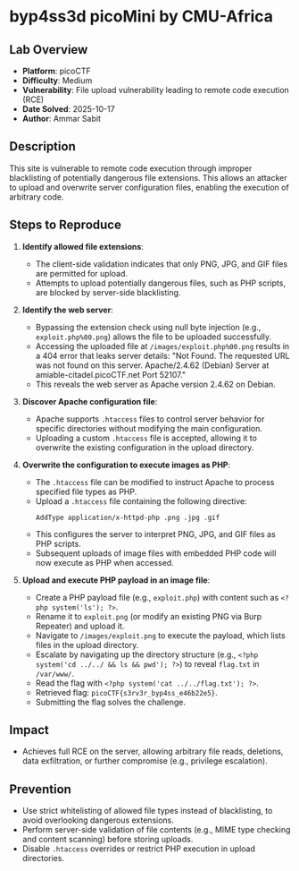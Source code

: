 # byp4ss3d picoMini by CMU-Africa

## Lab Overview
- **Platform**: picoCTF
- **Difficulty**: Medium
- **Vulnerability**: File upload vulnerability leading to remote code execution (RCE)
- **Date Solved**: 2025-10-17
- **Author**: Ammar Sabit

## Description
This site is vulnerable to remote code execution through improper blacklisting of potentially dangerous file extensions. This allows an attacker to upload and overwrite server configuration files, enabling the execution of arbitrary code.

## Steps to Reproduce

1. **Identify allowed file extensions**:
   - The client-side validation indicates that only PNG, JPG, and GIF files are permitted for upload.
   - Attempts to upload potentially dangerous files, such as PHP scripts, are blocked by server-side blacklisting.

2. **Identify the web server**:
   - Bypassing the extension check using null byte injection (e.g., `exploit.php%00.png`) allows the file to be uploaded successfully.
   - Accessing the uploaded file at `/images/exploit.php%00.png` results in a 404 error that leaks server details: "Not Found. The requested URL was not found on this server. Apache/2.4.62 (Debian) Server at amiable-citadel.picoCTF.net Port 52107."
   - This reveals the web server as Apache version 2.4.62 on Debian.

3. **Discover Apache configuration file**:
   - Apache supports `.htaccess` files to control server behavior for specific directories without modifying the main configuration.
   - Uploading a custom `.htaccess` file is accepted, allowing it to overwrite the existing configuration in the upload directory.

4. **Overwrite the configuration to execute images as PHP**:
   - The `.htaccess` file can be modified to instruct Apache to process specified file types as PHP.
   - Upload a `.htaccess` file containing the following directive:
     ```
     AddType application/x-httpd-php .png .jpg .gif
     ```
   - This configures the server to interpret PNG, JPG, and GIF files as PHP scripts.
   - Subsequent uploads of image files with embedded PHP code will now execute as PHP when accessed.

5. **Upload and execute PHP payload in an image file**:
   - Create a PHP payload file (e.g., `exploit.php`) with content such as `<?php system('ls'); ?>`.
   - Rename it to `exploit.png` (or modify an existing PNG via Burp Repeater) and upload it.
   - Navigate to `/images/exploit.png` to execute the payload, which lists files in the upload directory.
   - Escalate by navigating up the directory structure (e.g., `<?php system('cd ../../ && ls && pwd'); ?>`) to reveal `flag.txt` in `/var/www/`.
   - Read the flag with `<?php system('cat ../../flag.txt'); ?>`.
   - Retrieved flag: `picoCTF{s3rv3r_byp4ss_e46b22e5}`.
   - Submitting the flag solves the challenge.

## Impact
- Achieves full RCE on the server, allowing arbitrary file reads, deletions, data exfiltration, or further compromise (e.g., privilege escalation).

## Prevention
- Use strict whitelisting of allowed file types instead of blacklisting, to avoid overlooking dangerous extensions.
- Perform server-side validation of file contents (e.g., MIME type checking and content scanning) before storing uploads.
- Disable `.htaccess` overrides or restrict PHP execution in upload directories.